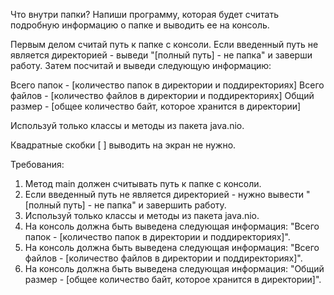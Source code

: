Что внутри папки?
Напиши программу, которая будет считать подробную информацию о папке и выводить ее на консоль.

Первым делом считай путь к папке с консоли.
Если введенный путь не является директорией - выведи "[полный путь] - не папка" и заверши работу.
Затем посчитай и выведи следующую информацию:

Всего папок - [количество папок в директории и поддиректориях]
Всего файлов - [количество файлов в директории и поддиректориях]
Общий размер - [общее количество байт, которое хранится в директории]

Используй только классы и методы из пакета java.nio.

Квадратные скобки [ ] выводить на экран не нужно.


Требования:
1. Метод main должен считывать путь к папке с консоли.
2. Если введенный путь не является директорией - нужно вывести "[полный путь] - не папка" и завершить работу.
3. Используй только классы и методы из пакета java.nio.
4. На консоль должна быть выведена следующая информация: "Всего папок - [количество папок в директории и поддиректориях]".
5. На консоль должна быть выведена следующая информация: "Всего файлов - [количество файлов в директории и поддиректориях]".
6. На консоль должна быть выведена следующая информация: "Общий размер - [общее количество байт, которое хранится в директории]".
